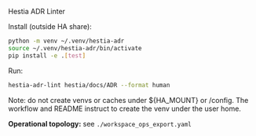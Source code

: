 Hestia ADR Linter

Install (outside HA share):

```bash
python -m venv ~/.venv/hestia-adr
source ~/.venv/hestia-adr/bin/activate
pip install -e .[test]
```

Run:

```bash
hestia-adr-lint hestia/docs/ADR --format human
```

Note: do not create venvs or caches under ${HA_MOUNT} or /config. The workflow and README instruct to create the venv under the user home.

**Operational topology:** see `./workspace_ops_export.yaml`
